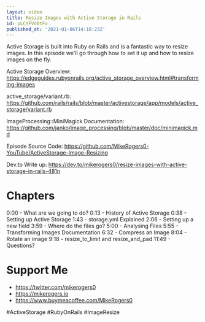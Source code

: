 ```yaml
---
layout: video
title: Resize Images with Active Storage in Rails
id: pLCYFVd0tFo
published_at: '2021-01-06T14:18:23Z'
---
```

Active Storage is built into Ruby on Rails and is a fantastic way to resize images. In this episode we'll go through how to set it up and how to resize images on the fly.

Active Storage Overview: https://edgeguides.rubyonrails.org/active_storage_overview.html#transforming-images

active_storage/variant.rb: https://github.com/rails/rails/blob/master/activestorage/app/models/active_storage/variant.rb

ImageProcessing::MiniMagick Documentation: https://github.com/janko/image_processing/blob/master/doc/minimagick.md

Episode Source Code: https://github.com/MikeRogers0-YouTube/ActiveStorage-Image-Resizing

Dev.to Write up: https://dev.to/mikerogers0/resize-images-with-active-storage-in-rails-481n

# Chapters

0:00 - What are we going to do?
0:13 - History of Active Storage
0:38 - Setting up Active Storage
1:43 - storage.yml Explained
2:06 - Setting up a new field
3:59 - Where do the files go?
5:00 - Analysing Files
5:55 - Transforming Images Documentation
6:32 - Compress an Image
8:04 - Rotate an image
9:18 - resize_to_limit and resize_and_pad
11:49 - Questions?

# Support Me

- https://twitter.com/mikerogers0
- https://mikerogers.io
- https://www.buymeacoffee.com/MikeRogers0

#ActiveStorage
#RubyOnRails
#ImageResize
